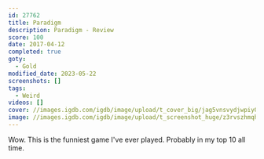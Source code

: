 ```yaml
---
id: 27762
title: Paradigm
description: Paradigm - Review
score: 100
date: 2017-04-12
completed: true
goty:
  - Gold
modified_date: 2023-05-22
screenshots: []
tags:
  - Weird
videos: []
cover: //images.igdb.com/igdb/image/upload/t_cover_big/jag5vnsvydjwpiy0ni9o.jpg
image: //images.igdb.com/igdb/image/upload/t_screenshot_huge/z3rvszhmqhzvwjbvbdwb.jpg
---
```

Wow. This is the funniest game I've ever played. Probably in my top 10 all time.
